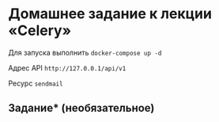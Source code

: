 # Домашнее задание к лекции «Celery»

Для запуска выполнить ```docker-compose up -d```

Адрес API ```http://127.0.0.1/api/v1```

Ресурс ```sendmail```

## Задание* (необязательное)